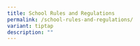 ```yaml
---
title: School Rules and Regulations
permalink: /school-rules-and-regulations/
variant: tiptap
description: ""
---
```

